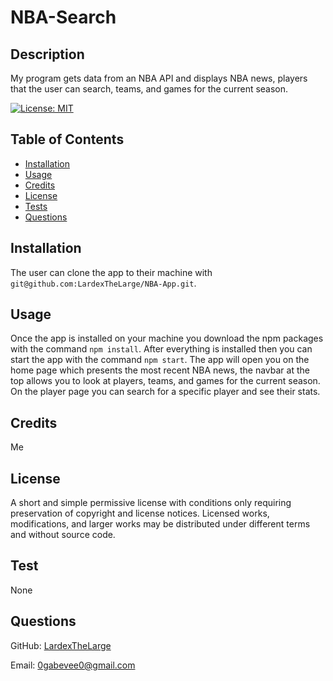 # NBA-Search

## Description

My program gets data from an NBA API and displays NBA news, players that the user can search, teams, and games for the current season.

[![License: MIT](https://img.shields.io/badge/License-MIT-yellow.svg)](https://opensource.org/licenses/MIT)

## Table of Contents

- [Installation](#installation)
- [Usage](#usage)
- [Credits](#credits)
- [License](#license)
- [Tests](#test)
- [Questions](#questions)

## Installation

The user can clone the app to their machine with `git@github.com:LardexTheLarge/NBA-App.git`.

## Usage

Once the app is installed on your machine you download the npm packages with the command `npm install`. After everything is installed then you can start the app with the command `npm start`. The app will open you on the home page which presents the most recent NBA news, the navbar at the top allows you to look at players, teams, and games for the current season. On the player page you can search for a specific player and see their stats.

## Credits

Me

## License

A short and simple permissive license with conditions only requiring preservation of copyright and license notices. Licensed works, modifications, and larger works may be distributed under different terms and without source code.

## Test

None

## Questions

GitHub: [LardexTheLarge](https://github.com/LardexTheLarge)

Email: 0gabevee0@gmail.com
